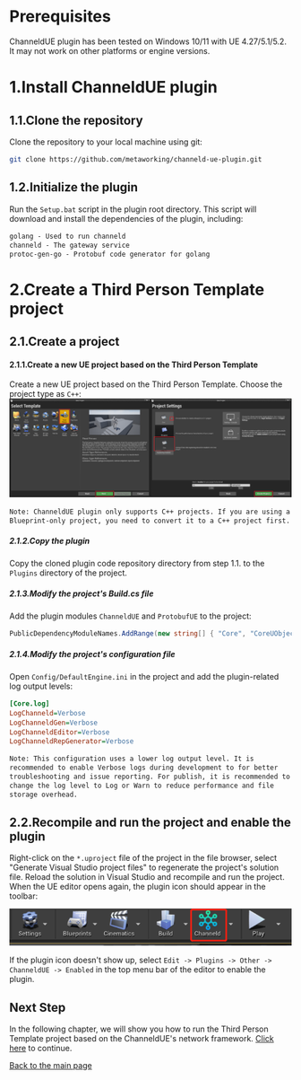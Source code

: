 # Prerequisites
ChanneldUE plugin has been tested on Windows 10/11 with UE 4.27/5.1/5.2. It may not work on other platforms or engine versions.

# 1.Install ChanneldUE plugin
## 1.1.Clone the repository
Clone the repository to your local machine using git:
```bash
git clone https://github.com/metaworking/channeld-ue-plugin.git
```

## 1.2.Initialize the plugin
Run the `Setup.bat` script in the plugin root directory. This script will download and install the dependencies of the plugin, including:
```
golang - Used to run channeld
channeld - The gateway service
protoc-gen-go - Protobuf code generator for golang
```

# 2.Create a Third Person Template project
## 2.1.Create a project
#### 2.1.1.Create a new UE project based on the Third Person Template
Create a new UE project based on the Third Person Template. Choose the project type as `C++`:
![](../images/create_project.png)

```
Note: ChanneldUE plugin only supports C++ projects. If you are using a Blueprint-only project, you need to convert it to a C++ project first.
```

##### 2.1.2.Copy the plugin
Copy the cloned plugin code repository directory from step 1.1. to the `Plugins` directory of the project.

##### 2.1.3.Modify the project's Build.cs file
Add the plugin modules `ChanneldUE` and `ProtobufUE` to the project:
```csharp
PublicDependencyModuleNames.AddRange(new string[] { "Core", "CoreUObject", "Engine", "InputCore", "ChanneldUE", "ProtobufUE" });
```

##### 2.1.4.Modify the project's configuration file
Open `Config/DefaultEngine.ini` in the project and add the plugin-related log output levels:
```ini
[Core.log]
LogChanneld=Verbose
LogChanneldGen=Verbose
LogChanneldEditor=Verbose
LogChanneldRepGenerator=Verbose
```

```
Note: This configuration uses a lower log output level. It is recommended to enable Verbose logs during development to for better troubleshooting and issue reporting. For publish, it is recommended to change the log level to Log or Warn to reduce performance and file storage overhead.
```

## 2.2.Recompile and run the project and enable the plugin
Right-click on the `*.uproject` file of the project in the file browser, select "Generate Visual Studio project files" to regenerate the project's solution file.
Reload the solution in Visual Studio and recompile and run the project. When the UE editor opens again, the plugin icon should appear in the toolbar:

![](../images/toolbar_channeld.png)

If the plugin icon doesn't show up, select `Edit -> Plugins -> Other -> ChanneldUE -> Enabled` in the top menu bar of the editor to enable the plugin.

## Next Step
In the following chapter, we will show you how to run the Third Person Template project based on the ChanneldUE's network framework. [Click here](third-person-template.md) to continue.

[Back to the main page](README.md)
